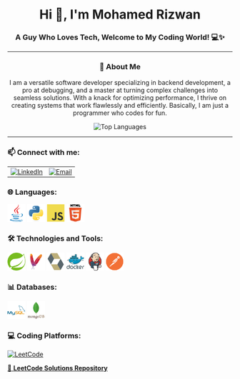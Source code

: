 <h1 align="center">Hi 👋, I'm Mohamed Rizwan</h1>
<h3 align="center">A Guy Who Loves Tech, Welcome to My Coding World! 💻✨</h3>

---

<h3 align="center">🌟 About Me</h3>
<p align="center">
  I am a versatile software developer specializing in backend development, a pro at debugging, and a master at
  turning complex challenges into seamless solutions. With a knack for optimizing performance, I thrive on creating
  systems that work flawlessly and efficiently. Basically, I am just a programmer who codes for fun.
</p>


<p align="center">
  <img src="https://github-readme-stats.vercel.app/api/top-langs?username=mohd-riz&show_icons=true&locale=en&layout=compact&theme=radical" alt="Top Languages" />
</p>

---

<h3 align="left">📫 Connect with me:</h3>
<table>
  <tr>
    <td>
      <a href="https://www.linkedin.com/in/rizwan-rizz" target="_blank" rel="noreferrer">
        <img src="https://github.com/gayanvoice/github-active-users-monitor/blob/master/public/images/icons/linkedin.svg" height="48" width="48" alt="LinkedIn"/>
      </a>
    </td>
    <td>
      <a href="mailto:16mohamedrizwan.k@gmail.com" target="_blank" rel="noreferrer">
        <img src="https://github.com/gayanvoice/github-active-users-monitor/blob/master/public/images/icons/gmail.svg" height="48" width="48" alt="Email"/>
      </a>
    </td>
  </tr>
</table>



<h3 align="left">🌐 Languages:</h3>
<p align="left"> 
  <img src="https://raw.githubusercontent.com/devicons/devicon/master/icons/java/java-original.svg" alt="java" width="40" height="40"/>
  <img src="https://raw.githubusercontent.com/devicons/devicon/master/icons/python/python-original.svg" alt="python" width="40" height="40"/>
  <img src="https://raw.githubusercontent.com/devicons/devicon/master/icons/javascript/javascript-original.svg" alt="javascript" width="40" height="40"/>
  <img src="https://raw.githubusercontent.com/devicons/devicon/master/icons/html5/html5-original-wordmark.svg" alt="html5" width="40" height="40"/>
</p>



<h3 align="left">🛠️ Technologies and Tools:</h3>
<p align="left"> 
  <img src="https://raw.githubusercontent.com/devicons/devicon/master/icons/spring/spring-original.svg" alt="spring" width="40" height="40"/>
  <img src="https://raw.githubusercontent.com/devicons/devicon/master/icons/maven/maven-original.svg" alt="maven" width="40" height="40"/>
  <img src="https://raw.githubusercontent.com/devicons/devicon/master/icons/hibernate/hibernate-original.svg" alt="hibernate" width="40" height="40"/>
  <img src="https://raw.githubusercontent.com/devicons/devicon/master/icons/docker/docker-original-wordmark.svg" alt="docker" width="40" height="40"/>
  <img src="https://raw.githubusercontent.com/devicons/devicon/master/icons/jenkins/jenkins-original.svg" alt="jenkins" width="40" height="40"/>
  <img src="https://raw.githubusercontent.com/devicons/devicon/master/icons/postman/postman-original.svg" alt="postman" width="40" height="40"/>
</p>



<h3 align="left">📊 Databases:</h3>
<p align="left"> 
  <img src="https://raw.githubusercontent.com/devicons/devicon/master/icons/mysql/mysql-original-wordmark.svg" alt="mysql" width="40" height="40"/>
  <img src="https://raw.githubusercontent.com/devicons/devicon/master/icons/mongodb/mongodb-original-wordmark.svg" alt="mongodb" width="40" height="40"/>
</p>



<h3 align="left">💻 Coding Platforms:</h3>
<p align="left">
  <a href="https://leetcode.com/MohamedRizwann/" target="_blank" rel="noreferrer">
    <img src="https://img.shields.io/badge/LeetCode-FFA116?style=flat-square&logo=leetcode&logoColor=black" alt="LeetCode"/>
  </a>
</p>
<p align="left">
  <a href="https://github.com/mohd-riz/leetcode-solution" target="_blank" rel="noreferrer">
    📂 <b>LeetCode Solutions Repository</b>
  </a>
</p>

